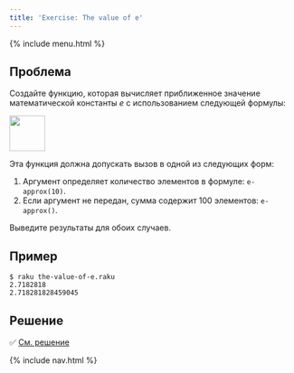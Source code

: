 ```yaml
---
title: 'Exercise: The value of e'
---
```


{% include menu.html %}

## Проблема

Создайте функцию, которая вычисляет приближенное значение математической константы _e_ с использованием следующей формулы:

<img src="e-formula.png" style="height: 4.5em; width: auto">

Эта функция должна допускать вызов в одной из следующих форм:

1. Аргумент определяет количество элементов в формуле: `e-approx(10)`.
2. Если аргумент не передан, сумма содержит 100 элементов: `e-approx()`.

Выведите результаты для обоих случаев.

## Пример

```console
$ raku the-value-of-e.raku
2.7182818
2.718281828459045
```

## Решение

✅ [См. решение](solution)

{% include nav.html %}